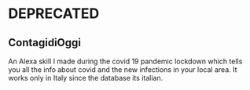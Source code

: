 # DEPRECATED

## ContagidiOggi
An Alexa skill I made during the covid 19 pandemic lockdown which tells you all the info about covid and the new infections in your local area. It works only in Italy since the database its italian.
